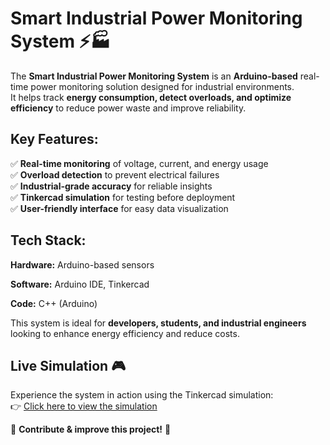 # Smart Industrial Power Monitoring System ⚡🏭  

The **Smart Industrial Power Monitoring System** is an **Arduino-based** real-time power monitoring solution designed for industrial environments.  
It helps track **energy consumption, detect overloads, and optimize efficiency** to reduce power waste and improve reliability.  

## Key Features:  
✅ **Real-time monitoring** of voltage, current, and energy usage  
✅ **Overload detection** to prevent electrical failures  
✅ **Industrial-grade accuracy** for reliable insights  
✅ **Tinkercad simulation** for testing before deployment  
✅ **User-friendly interface** for easy data visualization  

## Tech Stack:  
**Hardware:** Arduino-based sensors  

**Software:** Arduino IDE, Tinkercad  

**Code:** C++ (Arduino)  

This system is ideal for **developers, students, and industrial engineers** looking to enhance energy efficiency and reduce costs.  
## Live Simulation 🎮
Experience the system in action using the Tinkercad simulation:  
👉 [Click here to view the simulation](https://www.tinkercad.com/things/l6BWR0Tv5GN/editel)

🔗 **Contribute & improve this project!** 🚀  
